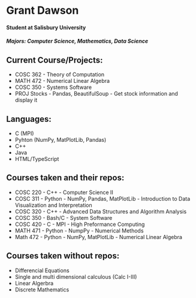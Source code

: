 # Grant Dawson
#### Student at Salisbury University 
##### Majors: Computer Science, Mathematics, Data Science 

## Current Course/Projects:
* COSC 362 - Theory of Computation
* MATH 472 - Numerical Linear Algebra
* COSC 350 - Systems Software
* PROJ Stocks - Pandas, BeautifulSoup - Get stock information and display it

## Languages:
* C (MPI)
* Pyhton (NumPy, MatPlotLib, Pandas)
* C++
* Java
* HTML/TypeScript

## Courses taken and their repos:
* COSC 220 - C++ - Computer Science II
* COSC 311 - Python - NumPy, Pandas, MatPlotLib - Introduction to Data Visualization and Interpretation
* COSC 320 - C++ - Advanced Data Structures and Algorithm Analysis
* COSC 350 - Bash/C - System Software
* COSC 420 - C - MPI - High Preformance Computing
* MATH 471 - Python - NumpPy - Numerical Methods
* Math 472 - Python - NumPy, MatPlotLib - Numerical Linear Algebra
<!--* Stocks   - Pyhton - Pandas, BeautifulSoup - Get stock information and display it-->

## Courses taken without repos:
* Differencial Equations
* Single and multi dimensional calculous (Calc I-III)
* Linear Algerbra
* Discrete Mathematics


<!--
**dawsboss/dawsboss** is a ✨ _special_ ✨ repository because its `README.md` (this file) appears on your GitHub profile.



- 🔭 I’m currently working on ...
- 🌱 I’m currently learning ...
- 👯 I’m looking to collaborate on ...
- 🤔 I’m looking for help with ...
- 💬 Ask me about ...
- 📫 How to reach me: ...
- 😄 Pronouns: ...
- ⚡ Fun fact: ...

-->
